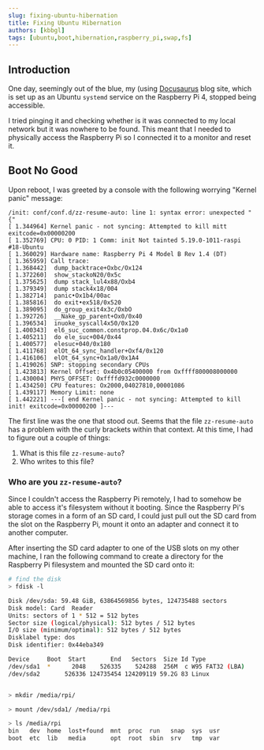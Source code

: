 ```yaml
---
slug: fixing-ubuntu-hibernation
title: Fixing Ubuntu Hibernation
authors: [kbbgl]
tags: [ubuntu,boot,hibernation,raspberry_pi,swap,fs]
---
```


## Introduction

One day, seemingly out of the blue, my (using [Docusaurus](https://docusaurus.io/) blog site, which is set up as an Ubuntu `systemd` service on the Raspberry Pi 4, stopped being accessible.

I tried pinging it and checking whether is it was connected to my local network but it was nowhere to be found. This meant that I needed to physically access the Raspberry Pi so I connected it to a monitor and reset it.

## Boot No Good

Upon reboot, I was greeted by a console with the following worrying "Kernel panic" message:

```
/init: conf/conf.d/zz-resume-auto: line 1: syntax error: unexpected "{" 
[ 1.344964] Kernel panic - not syncing: Attempted to kill mitt exitcode=0x00000200 
[ 1.352769] CPU: 0 PID: 1 Comm: init Not tainted 5.19.0-1011-raspi #18-Ubuntu
[ 1.360029] Hardware name: Raspberry Pi 4 Model B Rev 1.4 (DT)
[ 1.365959] Call trace:
[ 1.368442]  dump_backtrace+Oxbc/Ox124
[ 1.372260]  show_stackoN20/0x5c
[ 1.375625]  dump stack_lul4x88/Oxb4
[ 1.379349]  dump stack4x18/004
[ 1.382714]  panic•Ox1b4/00ac
[ 1.385816]  do exit•ex518/0x520
[ 1.389095]  do_group_exit4x3c/OxbO
[ 1.392726]  __Nake_gp_parent+Ox0/0x40
[ 1.396534]  inuoke_syscall4x50/0x120
[ 1.400343]  el6_suc_common.constprop.04.0x6c/Ox1a0
[ 1.405211]  do ele_suc+004/0x44
[ 1.400577]  elesuc+040/0x180
[ 1.411768]  elOt_64_sync_handler+Oxf4/0x120
[ 1.416106]  elOt_64_sync+Ox1a0/0x1A4
[ 1.419026] SNP: stopping secondary CPUs
[ 1.423813] Kernel Offset: Ox4b0c05400000 from Oxffff800008000000
[ 1.430004] PHYS_OFFSET: Oxffffd932c0000000 
[ 1.434250] CPU features: Ox2000,04027810,00001086
[ 1.439117] Memory Limit: none
[ 1.442221] ---[ end Kernel panic - not syncing: Attempted to kill init! exitcode=0x00000200 ]--- 
```

The first line was the one that stood out. Seems that the file `zz-resume-auto` has a problem with the curly brackets within that context. At this time, I had to figure out a couple of things:

1. What is this file `zz-resume-auto`?
1. Who writes to this file?

### Who are you `zz-resume-auto`?

Since I couldn't access the Raspberry Pi remotely, I had to somehow be able to access it's filesystem without it booting. Since the Raspberry Pi's storage comes in a form of an SD card, I could just pull out the SD card from the slot on the Raspberry Pi, mount it onto an adapter and connect it to another computer.

After inserting the SD card adapter to one of the USB slots on my other machine, I ran the following command to create a directory for the Raspberry Pi filesystem and mounted the SD card onto it:

```bash
# find the disk
> fdisk -l

Disk /dev/sda: 59.48 GiB, 63864569856 bytes, 124735488 sectors
Disk model: Card  Reader
Units: sectors of 1 * 512 = 512 bytes
Sector size (logical/physical): 512 bytes / 512 bytes
I/O size (minimum/optimal): 512 bytes / 512 bytes
Disklabel type: dos
Disk identifier: 0x44eba349

Device     Boot  Start       End   Sectors  Size Id Type
/dev/sda1  *      2048    526335    524288  256M  c W95 FAT32 (LBA)
/dev/sda2       526336 124735454 124209119 59.2G 83 Linux


> mkdir /media/rpi/

> mount /dev/sda1/ /media/rpi

> ls /media/rpi
bin   dev  home  lost+found  mnt  proc  run   snap  sys  usr
boot  etc  lib   media       opt  root  sbin  srv   tmp  var
```
